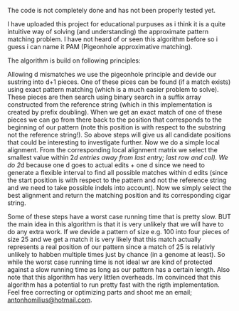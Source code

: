 The code is not completely done and has not been properly tested yet.

I have uploaded this project for educational purpuses as i think it is a quite intuitive way of solving (and understanding) the approximate pattern matching problem. I have not heard of or seen this algorithm before so i guess i can name it PAM (Pigeonhole approximative matching).  

The algorithm is build on following principles:

Allowing d mismatches we use the pigeonhole principle and devide our sustring into d+1 pieces. One of these pices can be found (if a match exists) using exact pattern matching (which is a much easier problem to solve).
These pieces are then search using binary search in a suffix array constructed from the reference string (which in this implementation is created by prefix doubling). 
When we get an exact match of one of these pieces we can go from there back to the position that corresponds to the beginning of our pattern (note this position is with respect to the substring not the reference string!).
So above steps will give us all candidate positions that could be interesting to investigate further. 
Now we do a simple local alignment. From the corresponding local alignment matrix we select the smallest value within 2*d entries away from last entry; last row and col). We do 2*d because one d goes to actual edits + one d since we need to generate a flexible interval to find all possible matches within d edits (since the start position is with respect to the pattern and not the reference string and we need to take possible indels into account).
Now we simply select the best alignment and return the matching position and its corresponding cigar string.

Some of these steps have a worst case running time that is pretty slow. BUT the main idea in this algorithm is that it is very unlikely that we will have to do any extra work. If we devide a pattern of size e.g. 100 into four pieces of size 25 and we get a match it is very likely that this match actually represents a real position of our pattern since a match of 25 is relativly unlikely to habben multiple times just by chance (in a genome at least). So while the worst case running time is not ideal wr are kind of protected against a slow running time as long as our pattern has a certain length. Also note that this algorithm has very littlen overheads. 
Im convinced that this algorithm has a potential to run pretty fast with the rigth implementation.
Feel free correcting or optimizing parts and shoot me an email; antonhomilius@hotmail.com.






